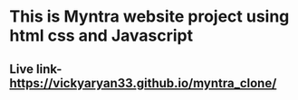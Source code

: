 # This is Myntra website project using html css and Javascript
## Live link-https://vickyaryan33.github.io/myntra_clone/
